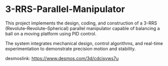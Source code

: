 # 3-RRS-Parallel-Manipulator
This project implements the design, coding, and construction of a 3-RRS (Revolute–Revolute–Spherical) parallel manipulator capable of balancing a ball on a moving platform using PID control.

The system integrates mechanical design, control algorithms, and real-time experimentation to demonstrate precision motion and stability.

desmoslink: https://www.desmos.com/3d/cdcisyws7u
